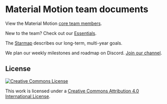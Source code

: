 # Material Motion team documents

View the Material Motion [core team members](https://github.com/orgs/material-motion/teams/core-team).

New to the team? Check out our [Essentials](essentials.md).

The [Starmap](https://material-motion.gitbooks.io/material-motion-starmap/content/) describes our long-term, multi-year goals.

We plan our weekly milestones and roadmap on Discord. [Join our channel](https://discord.gg/AJbyYDf).

## License

[![Creative Commons License](https://i.creativecommons.org/l/by/4.0/88x31.png)](http://creativecommons.org/licenses/by/4.0/)

This work is licensed under a [Creative Commons Attribution 4.0 International License](http://creativecommons.org/licenses/by/4.0/).
